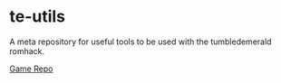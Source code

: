 # te-utils
A meta repository for useful tools to be used with the tumbledemerald romhack.

[Game Repo](https://github.com/tumbledemerald-org/tumbledemerald)
